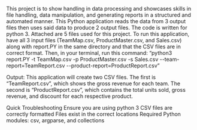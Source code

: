 This project is to show handling in data processing and showcases skills in file handling, data manipulation, and generating reports in a structured and automated manner.
This Python application reads the data from 3 output files then uses said data to produce 2 output files. The code is written for python 3. Attached are 5 files used for this project. To run this application, have all 3 input files (TeamMap.csv, ProductMaster.csv, and Sales.csv) along with report.PY in the same directory and that the CSV files are in correct format. Then, in your terminal, run this command:
“python3 report.PY -t TeamMap.csv -p ProductMaster.csv -s Sales.csv --team-report=TeamReport.csv --product-report=ProductReport.csv”


Output: This application will create two CSV files. The first is “TeamReport.csv”, which shows the gross revenue for each team. The second is “ProductReport.csv”, which contains the total units sold, gross revenue, and discount for each respective product.


Quick Troubleshooting
Ensure you are using python 3
CSV files are correctly formatted
Files exist in the correct locations
Required Python modules: csv, argparse, and collections

